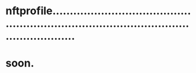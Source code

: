 # nftprofile.................................................................................................................
# soon.
